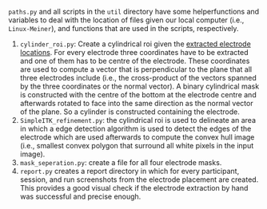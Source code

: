 `paths.py` and all scripts in the `util` directory have some helperfunctions and variables to deal with the location of files given our local computer (i.e., `Linux-Meiner`), and functions that are used in the scripts, respectively.

1. `cylinder_roi.py`: Create a cylindrical roi given the [extracted electrode locations](../electrode_extraction_by_hand). For every electrode three coordinates have to be extracted and one of them has to be centre of the electrode. These coordinates are used to compute a vector that is perpendicular to the plane that all three electrodes include (i.e., the cross-product of the vectors spanned by the three coordinates or the normal vector). A binary cylindrical mask is constructed with the centre of the bottom at the electrode centre and afterwards rotated to face into the same direction as the normal vector of the plane. So a cylinder is constructed containing the electrode.
2. `SimpleITK_refinement.py`: the cylindrical roi is used to delineate an area in which a edge detection algorithm is used to detect the edges of the electrode which are used afterwards to compute the convex hull image (i.e., smallest convex polygon that surround all white pixels in the input image).
3. `mask_seperation.py`: create a file for all four electrode masks.
4. `report.py` creates a report directory in which for every participant, session, and run screenshots from the electrode placement are created. This provides a good visual check if the electrode extraction by hand was successful and precise enough.


